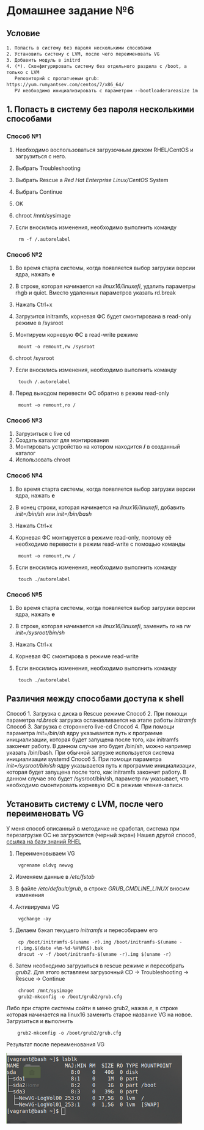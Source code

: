 # Домашнее задание №6
## Условие

    1. Попасть в систему без пароля несколькими способами
    2. Установить систему с LVM, после чего переименовать VG
    3. Добавить модуль в initrd
    4. (*). Сконфигурировать систему без отдельного раздела с /boot, а только с LVM
       Репозиторий с пропатченым grub: https://yum.rumyantsev.com/centos/7/x86_64/
       PV необходимо инициализировать с параметром --bootloaderareasize 1m

## 1. Попасть в систему без пароля несколькими способами
### Способ №1

1. Необходимо воспользоваться загрузочным диском RHEL/CentOS и загрузиться с него.
2. Выбрать Troubleshooting
3. Выбрать Rescue a *Red Hat Enterprise Linux/CentOS* System
4. Выбрать Continue
5. OK
6. chroot /mnt/sysimage
7. Если вносились изменения, необходимо выполнить команду

        rm -f /.autorelabel

### Способ №2

1. Во время старта системы, когда появляется выбор загрузки версии ядра, нажать **e**
2. В строке, которая начинается на *linux16/linuxefi*, удалить параметры rhgb и quiet. Вместо удаленных параметров указать rd.break
3. Нажать Ctrl+x
4. Загрузится initramfs, корневая ФС будет смонтирована в read-only режиме в /sysroot
5. Монтируем корневую ФС в read-write режиме

        mount -o remount,rw /sysroot

6. chroot /sysroot
7. Если вносились изменения, необходимо выполнить команду

        touch /.autorelabel

8. Перед выходом перевести ФС обратно в режим read-only

        mount -o remount,ro /

### Способ №3

1. Загрузиться с live cd
2. Создать каталог для монтирования
3. Монтировать устройство на котором находится **/** в созданный каталог
4. Использовать chroot

### Способ №4

1. Во время старта системы, когда появляется выбор загрузки версии ядра, нажать **e**
2. В конец строки, которая начинается на *linux16/linuxefi*, добавить *init=/bin/sh* или *init=/bin/bash*
3. Нажать Ctrl+x
4. Корневая ФС монтируется в режиме read-only, поэтому её необходимо перевести в режим read-write с помощью команды

        mount -o remount,rw /

5. Если вносились изменения, необходимо выполнить команду

        touch ./autorelabel


### Способ №5
 
1. Во время старта системы, когда появляется выбор загрузки версии ядра, нажать **e**
2. В строке, которая начинается на *linux16/linuxefi*, заменить *ro* на *rw init=/sysroot/bin/sh*
3. Нажать Ctrl+x
4. Корневая ФС смонтирова в режиме read-write
5. Если вносились изменения, необходимо выполнить команду

        touch ./autorelabel

## Различия между способами доступа к shell

Способ 1. Загрузка с диска в Rescue режиме
Способ 2. При помощи параметра *rd.break* загрузка останавливается на этапе работы *initramfs*
Способ 3. Загрузка с стороннего live-cd
Способ 4. При помощи параметра *init=/bin/sh* ядру указывается путь к программе инициализации, которая будет запущена после того, как initramfs закончит работу.
          В данном случае это будет /bin/sh, можно например указать /bin/bash. При обычной загрузке используется система инициализации systemd
Способ 5. При помощи параметра *init=/sysroot/bin/sh* ядру указывается путь к программе инициализации, которая будет запущена после того, как initramfs закончит работу.
          В данном случае это будет /sysroot/bin/sh, параметр rw указывает, что необходимо смонтировать корневую ФС в режиме чтения-записи.

## Установить систему с LVM, после чего переименовать VG
У меня способ описанный в методичке не сработал, система при перезагрузке ОС не загружается (черный экран)
Нашел другой способ, [ссылка на базу знаний RHEL](https://access.redhat.com/solutions/1573673)

1. Переименовываем VG
    
        vgrename oldvg newvg

2. Изменяем данные в */etc/fstab*
3. В файле */etc/default/grub*, в строке *GRUB_CMDLINE_LINUX* вносим изменения
4. Активируема VG

        vgchange -ay

5. Делаем бэкап текущего *initramfs* и пересобираем его

        cp /boot/initramfs-$(uname -r).img /boot/initramfs-$(uname -r).img.$(date +%m-%d-%H%M%S).bak
        dracut -v -f /boot/initramfs-$(uname -r).img $(uname -r)

6. Затем необходимо загрузиться в rescue режиме и пересобрать *grub2*. Для этого вставляем загрузочный CD -> Troubleshooting -> Rescue -> Continue

        chroot /mnt/sysimage
        grub2-mkconfig -o /boot/grub2/grub.cfg

  Либо при старте системы сойти в меню grub2, нажав *е*, в строке которая начинается на linux16 заменить старое название VG на новое. Загрузиться и выполнить

        grub2-mkconfig -o /boot/grub2/grub.cfg

Результат после переименования VG

![rename-vg](https://github.com/parshyn-dima/screens/blob/master/lesson06/rename-vg.png)
